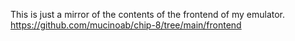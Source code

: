 This is just a mirror of the contents of the frontend of my emulator.
https://github.com/mucinoab/chip-8/tree/main/frontend
